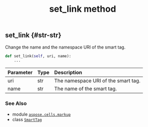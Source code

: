 ﻿---
title: set_link method
second_title: Aspose.Cells for Python via .NET API References
description: 
type: docs
weight: 20
url: /aspose.cells.markup/smarttag/set_link/
is_root: false
---

## set_link {#str-str}

Change the name and  the namespace URI of the smart tag.



```python
def set_link(self, uri, name):
    ...
```


| Parameter | Type | Description |
| :- | :- | :- |
| uri | str | The namespace URI of the smart tag. |
| name | str | The name of the smart tag. |



### See Also
* module [`aspose.cells.markup`](../../)
* class [`SmartTag`](/cells/python-net/aspose.cells.markup/smarttag)
